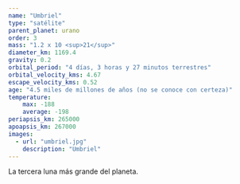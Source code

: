 ```yaml
---
name: "Umbriel"
type: "satélite"
parent_planet: urano
order: 3
mass: "1.2 x 10 <sup>21</sup>"
diameter_km: 1169.4
gravity: 0.2
orbital_period: "4 días, 3 horas y 27 minutos terrestres"
orbital_velocity_kms: 4.67
escape_velocity_kms: 0.52
age: "4.5 miles de millones de años (no se conoce con certeza)"
temperature:
    max: -188
    average: -198
periapsis_km: 265000
apoapsis_km: 267000
images:
  - url: "umbriel.jpg"
    description: "Umbriel"
---
```


La tercera luna más grande del planeta.